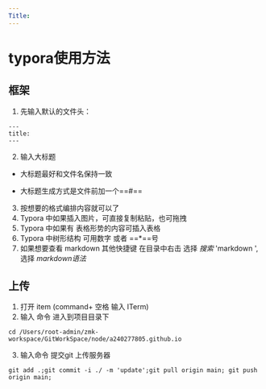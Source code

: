 ```yaml
---
Title:
---
```


# typora使用方法

## 框架

1. 先输入默认的文件头：

```
---
title:
---
```

2. 输入大标题

* 大标题最好和文件名保持一致

* 大标题生成方式是文件前加一个==#==

3. 按想要的格式编排内容就可以了
4. Typora 中如果插入图片，可直接复制粘贴，也可拖拽
5. Typora 中如果有 表格形势的内容可插入表格
6. Typora 中树形结构  可用数字 或者 ==*==号
7. 如果想要查看 markdown 其他快捷键  在目录中右击 选择 *搜索* 'markdown ',选择 *markdown语法*





## 上传

1. 打开 item (command+ 空格 输入 ITerm)
2. 输入 命令 进入到项目目录下

```
cd /Users/root-admin/zmk-workspace/GitWorkSpace/node/a240277805.github.io
```

3. 输入命令 提交git 上传服务器

```
git add .;git commit -i ./ -m 'update';git pull origin main; git push origin main;
```

 